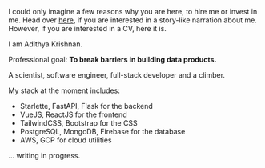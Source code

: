 I could only imagine a few reasons why you are here, to hire me or invest in me. Head over [here](/me), if you are interested in a story-like narration about me. However, if you are interested in a CV, here it is.

I am Adithya Krishnan.

Professional goal: **To break barriers in building data products.**

A scientist, software engineer, full-stack developer and a climber.

My stack at the moment includes:

-   Starlette, FastAPI, Flask for the backend
-   VueJS, ReactJS for the frontend
-   TailwindCSS, Bootstrap for the CSS
-   PostgreSQL, MongoDB, Firebase for the database
-   AWS, GCP for cloud utilities

... writing in progress.